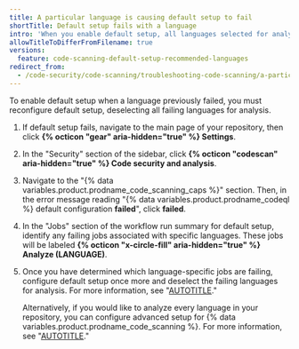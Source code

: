 ```yaml
---
title: A particular language is causing default setup to fail
shortTitle: Default setup fails with a language
intro: 'When you enable default setup, all languages selected for analysis must be successfully analyzed, or the configuration of default setup will fail.'
allowTitleToDifferFromFilename: true
versions:
  feature: code-scanning-default-setup-recommended-languages
redirect_from:
  - /code-security/code-scanning/troubleshooting-code-scanning/a-particular-language-is-causing-default-setup-to-fail
---
```


To enable default setup when a language previously failed, you must reconfigure default setup, deselecting all failing languages for analysis.

1. If default setup fails, navigate to the main page of your repository, then click **{% octicon "gear" aria-hidden="true" %} Settings**.
1. In the "Security" section of the sidebar, click **{% octicon "codescan" aria-hidden="true" %} Code security and analysis**.
1. Navigate to the "{% data variables.product.prodname_code_scanning_caps %}" section. Then, in the error message reading "{% data variables.product.prodname_codeql %} default configuration **failed**", click **failed**.
1. In the "Jobs" section of the workflow run summary for default setup, identify any failing jobs associated with specific languages. These jobs will be labeled **{% octicon "x-circle-fill" aria-hidden="true" %} Analyze (LANGUAGE)**.
1. Once you have determined which language-specific jobs are failing, configure default setup once more and deselect the failing languages for analysis. For more information, see "[AUTOTITLE](/code-security/code-scanning/enabling-code-scanning/configuring-default-setup-for-code-scanning)."

   Alternatively, if you would like to analyze every language in your repository, you can configure advanced setup for {% data variables.product.prodname_code_scanning %}. For more information, see "[AUTOTITLE](/code-security/code-scanning/creating-an-advanced-setup-for-code-scanning/configuring-advanced-setup-for-code-scanning)."
